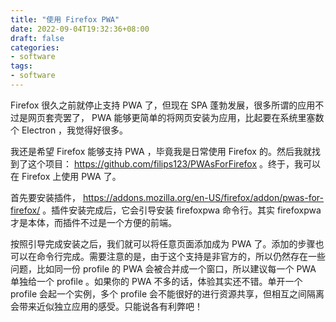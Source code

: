 ```yaml
---
title: "使用 Firefox PWA"
date: 2022-09-04T19:32:36+08:00
draft: false
categories:
- software
tags:
- software
---
```


Firefox 很久之前就停止支持 PWA 了，但现在 SPA 蓬勃发展，很多所谓的应用不过是网页套壳罢了， PWA 能够更简单的将网页安装为应用，比起要在系统里塞数个 Electron ，我觉得好很多。

我还是希望 Firefox 能够支持 PWA ，毕竟我是日常使用 Firefox 的。然后我就找到了这个项目： https://github.com/filips123/PWAsForFirefox 。终于，我可以在 Firefox 上使用 PWA 了。

首先要安装插件， https://addons.mozilla.org/en-US/firefox/addon/pwas-for-firefox/ 。插件安装完成后，它会引导安装 firefoxpwa 命令行。其实 firefoxpwa 才是本体，而插件不过是一个方便的前端。

按照引导完成安装之后，我们就可以将任意页面添加成为 PWA 了。添加的步骤也可以在命令行完成。需要注意的是，由于这个支持是非官方的，所以仍然存在一些问题，比如同一份 profile 的 PWA 会被合并成一个窗口，所以建议每一个 PWA 单独给一个 profile 。如果你的 PWA 不多的话，体验其实还不错。单开一个 profile 会起一个实例，多个 profile 会不能很好的进行资源共享，但相互之间隔离会带来近似独立应用的感受。只能说各有利弊吧！
